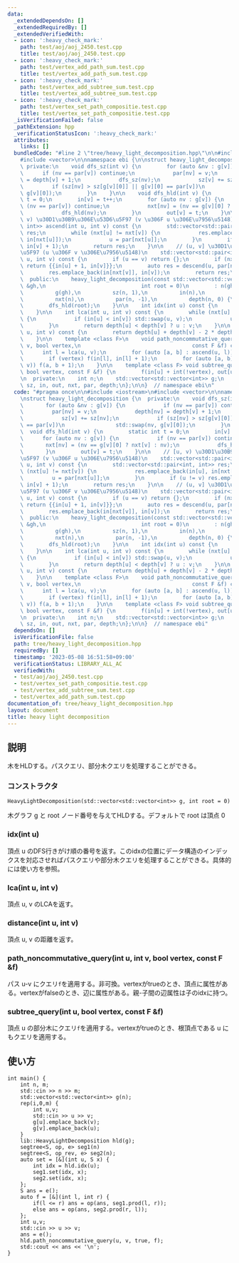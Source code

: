 ```yaml
---
data:
  _extendedDependsOn: []
  _extendedRequiredBy: []
  _extendedVerifiedWith:
  - icon: ':heavy_check_mark:'
    path: test/aoj/aoj_2450.test.cpp
    title: test/aoj/aoj_2450.test.cpp
  - icon: ':heavy_check_mark:'
    path: test/vertex_add_path_sum.test.cpp
    title: test/vertex_add_path_sum.test.cpp
  - icon: ':heavy_check_mark:'
    path: test/vertex_add_subtree_sum.test.cpp
    title: test/vertex_add_subtree_sum.test.cpp
  - icon: ':heavy_check_mark:'
    path: test/vertex_set_path_compositie.test.cpp
    title: test/vertex_set_path_compositie.test.cpp
  _isVerificationFailed: false
  _pathExtension: hpp
  _verificationStatusIcon: ':heavy_check_mark:'
  attributes:
    links: []
  bundledCode: "#line 2 \"tree/heavy_light_decomposition.hpp\"\n\n#include <iostream>\n\
    #include <vector>\n\nnamespace ebi {\n\nstruct heavy_light_decomposition {\n \
    \ private:\n    void dfs_sz(int v) {\n        for (auto &nv : g[v]) {\n      \
    \      if (nv == par[v]) continue;\n            par[nv] = v;\n            depth[nv]\
    \ = depth[v] + 1;\n            dfs_sz(nv);\n            sz[v] += sz[nv];\n   \
    \         if (sz[nv] > sz[g[v][0]] || g[v][0] == par[v])\n                std::swap(nv,\
    \ g[v][0]);\n        }\n    }\n\n    void dfs_hld(int v) {\n        static int\
    \ t = 0;\n        in[v] = t++;\n        for (auto nv : g[v]) {\n            if\
    \ (nv == par[v]) continue;\n            nxt[nv] = (nv == g[v][0] ? nxt[v] : nv);\n\
    \            dfs_hld(nv);\n        }\n        out[v] = t;\n    }\n\n    // [u,\
    \ v) \u30D1\u30B9\u306E\u53D6\u5F97 (v \u306F u \u306E\u7956\u5148)\n    std::vector<std::pair<int,\
    \ int>> ascend(int u, int v) const {\n        std::vector<std::pair<int, int>>\
    \ res;\n        while (nxt[u] != nxt[v]) {\n            res.emplace_back(in[u],\
    \ in[nxt[u]]);\n            u = par[nxt[u]];\n        }\n        if (u != v) res.emplace_back(in[u],\
    \ in[v] + 1);\n        return res;\n    }\n\n    // (u, v] \u30D1\u30B9\u306E\u53D6\
    \u5F97 (u \u306F v \u306E\u7956\u5148)\n    std::vector<std::pair<int, int>> descend(int\
    \ u, int v) const {\n        if (u == v) return {};\n        if (nxt[u] == nxt[v])\
    \ return {{in[u] + 1, in[v]}};\n        auto res = descend(u, par[nxt[v]]);\n\
    \        res.emplace_back(in[nxt[v]], in[v]);\n        return res;\n    }\n\n\
    \  public:\n    heavy_light_decomposition(const std::vector<std::vector<int>>\
    \ &gh,\n                              int root = 0)\n        : n(gh.size()),\n\
    \          g(gh),\n          sz(n, 1),\n          in(n),\n          out(n),\n\
    \          nxt(n),\n          par(n, -1),\n          depth(n, 0) {\n        dfs_sz(root);\n\
    \        dfs_hld(root);\n    }\n\n    int idx(int u) const {\n        return in[u];\n\
    \    }\n\n    int lca(int u, int v) const {\n        while (nxt[u] != nxt[v])\
    \ {\n            if (in[u] < in[v]) std::swap(u, v);\n            u = par[nxt[u]];\n\
    \        }\n        return depth[u] < depth[v] ? u : v;\n    }\n\n    int distance(int\
    \ u, int v) const {\n        return depth[u] + depth[v] - 2 * depth[lca(u, v)];\n\
    \    }\n\n    template <class F>\n    void path_noncommutative_query(int u, int\
    \ v, bool vertex,\n                                   const F &f) const {\n  \
    \      int l = lca(u, v);\n        for (auto [a, b] : ascend(u, l)) f(a + 1, b);\n\
    \        if (vertex) f(in[l], in[l] + 1);\n        for (auto [a, b] : descend(l,\
    \ v)) f(a, b + 1);\n    }\n\n    template <class F> void subtree_query(int u,\
    \ bool vertex, const F &f) {\n        f(in[u] + int(!vertex), out[u]);\n    }\n\
    \n  private:\n    int n;\n    std::vector<std::vector<int>> g;\n    std::vector<int>\
    \ sz, in, out, nxt, par, depth;\n};\n\n}  // namespace ebi\n"
  code: "#pragma once\n\n#include <iostream>\n#include <vector>\n\nnamespace ebi {\n\
    \nstruct heavy_light_decomposition {\n  private:\n    void dfs_sz(int v) {\n \
    \       for (auto &nv : g[v]) {\n            if (nv == par[v]) continue;\n   \
    \         par[nv] = v;\n            depth[nv] = depth[v] + 1;\n            dfs_sz(nv);\n\
    \            sz[v] += sz[nv];\n            if (sz[nv] > sz[g[v][0]] || g[v][0]\
    \ == par[v])\n                std::swap(nv, g[v][0]);\n        }\n    }\n\n  \
    \  void dfs_hld(int v) {\n        static int t = 0;\n        in[v] = t++;\n  \
    \      for (auto nv : g[v]) {\n            if (nv == par[v]) continue;\n     \
    \       nxt[nv] = (nv == g[v][0] ? nxt[v] : nv);\n            dfs_hld(nv);\n \
    \       }\n        out[v] = t;\n    }\n\n    // [u, v) \u30D1\u30B9\u306E\u53D6\
    \u5F97 (v \u306F u \u306E\u7956\u5148)\n    std::vector<std::pair<int, int>> ascend(int\
    \ u, int v) const {\n        std::vector<std::pair<int, int>> res;\n        while\
    \ (nxt[u] != nxt[v]) {\n            res.emplace_back(in[u], in[nxt[u]]);\n   \
    \         u = par[nxt[u]];\n        }\n        if (u != v) res.emplace_back(in[u],\
    \ in[v] + 1);\n        return res;\n    }\n\n    // (u, v] \u30D1\u30B9\u306E\u53D6\
    \u5F97 (u \u306F v \u306E\u7956\u5148)\n    std::vector<std::pair<int, int>> descend(int\
    \ u, int v) const {\n        if (u == v) return {};\n        if (nxt[u] == nxt[v])\
    \ return {{in[u] + 1, in[v]}};\n        auto res = descend(u, par[nxt[v]]);\n\
    \        res.emplace_back(in[nxt[v]], in[v]);\n        return res;\n    }\n\n\
    \  public:\n    heavy_light_decomposition(const std::vector<std::vector<int>>\
    \ &gh,\n                              int root = 0)\n        : n(gh.size()),\n\
    \          g(gh),\n          sz(n, 1),\n          in(n),\n          out(n),\n\
    \          nxt(n),\n          par(n, -1),\n          depth(n, 0) {\n        dfs_sz(root);\n\
    \        dfs_hld(root);\n    }\n\n    int idx(int u) const {\n        return in[u];\n\
    \    }\n\n    int lca(int u, int v) const {\n        while (nxt[u] != nxt[v])\
    \ {\n            if (in[u] < in[v]) std::swap(u, v);\n            u = par[nxt[u]];\n\
    \        }\n        return depth[u] < depth[v] ? u : v;\n    }\n\n    int distance(int\
    \ u, int v) const {\n        return depth[u] + depth[v] - 2 * depth[lca(u, v)];\n\
    \    }\n\n    template <class F>\n    void path_noncommutative_query(int u, int\
    \ v, bool vertex,\n                                   const F &f) const {\n  \
    \      int l = lca(u, v);\n        for (auto [a, b] : ascend(u, l)) f(a + 1, b);\n\
    \        if (vertex) f(in[l], in[l] + 1);\n        for (auto [a, b] : descend(l,\
    \ v)) f(a, b + 1);\n    }\n\n    template <class F> void subtree_query(int u,\
    \ bool vertex, const F &f) {\n        f(in[u] + int(!vertex), out[u]);\n    }\n\
    \n  private:\n    int n;\n    std::vector<std::vector<int>> g;\n    std::vector<int>\
    \ sz, in, out, nxt, par, depth;\n};\n\n}  // namespace ebi"
  dependsOn: []
  isVerificationFile: false
  path: tree/heavy_light_decomposition.hpp
  requiredBy: []
  timestamp: '2023-05-08 16:51:58+09:00'
  verificationStatus: LIBRARY_ALL_AC
  verifiedWith:
  - test/aoj/aoj_2450.test.cpp
  - test/vertex_set_path_compositie.test.cpp
  - test/vertex_add_subtree_sum.test.cpp
  - test/vertex_add_path_sum.test.cpp
documentation_of: tree/heavy_light_decomposition.hpp
layout: document
title: heavy light decomposition
---
```


## 説明

木をHLDする。パスクエリ、部分木クエリを処理することができる。

### コンストラクタ

`HeavyLightDecomposition(std::vector<std::vector<int>> g, int root = 0)`

木グラフ g と root ノード番号を与えてHLDする。デフォルトで root は頂点 0

### idx(int u)

頂点 u のDFS行きがけ順の番号を返す。このidxの位置にデータ構造のインデックスを対応させればパスクエリや部分木クエリを処理することができる。具体的には使い方を参照。

### lca(int u, int v)

頂点 u, v のLCAを返す。

### distance(int u, int v)

頂点 u, v の距離を返す。

### path_noncommutative_query(int u, int v, bool vertex, const F &f)

パス u-v にクエリ`f`を適用する。非可換。vertexがtrueのとき、頂点に属性がある。vertexがfalseのとき、辺に属性がある。親-子間の辺属性は子のidxに持つ。

### subtree_query(int u, bool vertex, const F &f)

頂点 u の部分木にクエリ`f`を適用する。vertexがtrueのとき、根頂点である u にもクエリを適用する。

## 使い方

```
int main() {
    int n, m;
    std::cin >> n >> m;
    std::vector<std::vector<int>> g(n);
    rep(i,0,m) {
        int u,v;
        std::cin >> u >> v;
        g[u].emplace_back(v);
        g[v].emplace_back(u);
    }
    lib::HeavyLightDecomposition hld(g);
    segtree<S, op, e> seg1(n) 
    segtree<S, op_rev, e> seg2(n);
    auto set = [&](int u, S x) {
        int idx = hld.idx(u);
        seg1.set(idx, x);
        seg2.set(idx, x);
    };
    S ans = e();
    auto f = [&](int l, int r) {
        if(l <= r) ans = op(ans, seg1.prod(l, r));
        else ans = op(ans, seg2.prod(r, l)); 
    };
    int u,v;
    std::cin >> u >> v;
    ans = e();
    hld.path_noncommutative_query(u, v, true, f);
    std::cout << ans << '\n';
}
```

